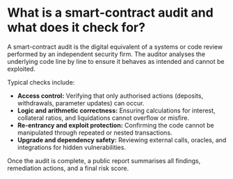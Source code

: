 # What is a smart-contract audit and what does it check for?

A smart-contract audit is the digital equivalent of a systems or code review performed by an independent security firm. The auditor analyses the underlying code line by line to ensure it behaves as intended and cannot be exploited.

Typical checks include:

* **Access control:** Verifying that only authorised actions (deposits, withdrawals, parameter updates) can occur.
* **Logic and arithmetic correctness:** Ensuring calculations for interest, collateral ratios, and liquidations cannot overflow or misfire.
* **Re-entrancy and exploit protection:** Confirming the code cannot be manipulated through repeated or nested transactions.
* **Upgrade and dependency safety:** Reviewing external calls, oracles, and integrations for hidden vulnerabilities.

Once the audit is complete, a public report summarises all findings, remediation actions, and a final risk score.
